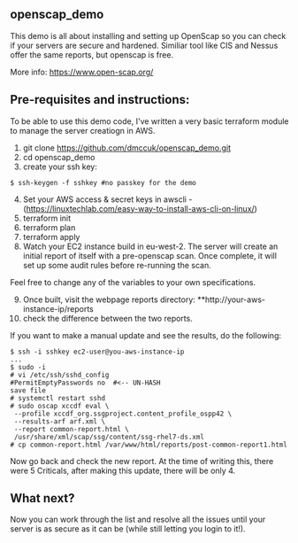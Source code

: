 ## openscap_demo

This demo is all about installing and setting up OpenScap so you can check if your servers are secure and hardened. Similiar tool like CIS and Nessus offer the same reports, but openscap is free.

More info: https://www.open-scap.org/

## Pre-requisites and instructions:

To be able to use this demo code, I've written a very basic terraform module to manage the server creatiogn in AWS.

1) git clone https://github.com/dmccuk/openscap_demo.git
2) cd openscap_demo
3) create your ssh key:

````
$ ssh-keygen -f sshkey #no passkey for the demo

````

4) Set your AWS access & secret keys in awscli - (https://linuxtechlab.com/easy-way-to-install-aws-cli-on-linux/)
5) terraform init
6) terraform plan
7) terraform apply
8) Watch your EC2 instance build in eu-west-2. The server will create an initial report of itself with a pre-openscap scan. Once complete, it will set up some audit rules before re-running the scan.

Feel free to change any of the variables to your own specifications.

9) Once built, visit the webpage reports directory: **http://your-aws-instance-ip/reports
10) check the difference between the two reports.

If you want to make a manual update and see the results, do the following:

````
$ ssh -i sshkey ec2-user@you-aws-instance-ip
...
$ sudo -i
# vi /etc/ssh/sshd_config
#PermitEmptyPasswords no  #<-- UN-HASH
save file
# systemctl restart sshd
# sudo oscap xccdf eval \
 --profile xccdf_org.ssgproject.content_profile_ospp42 \
 --results-arf arf.xml \
 --report common-report.html \
 /usr/share/xml/scap/ssg/content/ssg-rhel7-ds.xml
# cp common-report.html /var/www/html/reports/post-common-report1.html
````
Now go back and check the new report. At the time of writing this, there were 5 Criticals, after making this update, there will be only 4.

## What next?
Now you can work through the list and resolve all the issues until your server is as secure as it can be (while still letting you login to it!).


